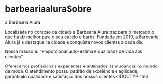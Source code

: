 # barbeariaaluraSobre 
a Barbearia Alura

Localizada no coração da cidade a Barbearia Alura traz para o mercado o que há de melhor para o seu cabelo e barba. Fundada em 2019, a Barbearia Alura já é destaque na cidade e conquista novos clientes a cada dia.

Nossa missão é: "Proporcionar auto-estima e qualidade de vida aos clientes".

Oferecemos profissionais experientes e antenados às mudanças no mundo da moda. O atendimento possui padrão de excelência e agilidade, garantindo qualidade e satisfação dos nossos clientes.<!DOCTYP html
<html lang="pt-br">    
       <head>  
            <meta charset=UTF-8">    
            <title>Barbearia Alura</h1>  
        </head>  
        <body>  
              <h1>sobre a Barbearia Alura</h1>   

              <p> Localizada no coração da cidade a <strong>Barbearia Alura</strong> traz para o mercado o que há melhor para seu cabelo e barba.
              Fundada em 2019, a Barbearia Alura ja é destaque na cidade e conquista novos clientes a cada dia.</p>

              <p><em>Nossa missão é: <strong>"Proporcionar auto-estima e qualidade de vida aos clientes"<estrong>.</em></p>

              <p>Oferecemos profissionais experientes e antenados a mudança no mundo da moda.
                o atendimento possui padrão de exelencia e agilidade, garantindo qualidade e satisfação dos nossos clientes.</p>
                       </body>
                 </html>